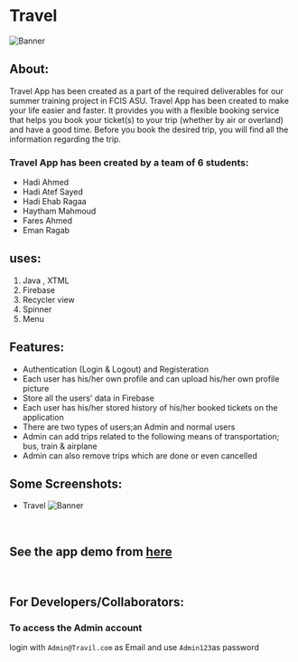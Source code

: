 # Travel
![Banner](https://github.com/HadyAhmed00/Travel/blob/main/readme_pic/logo_Puner.png)

## About:
Travel App has been created as a part of the required deliverables for our summer training project in FCIS ASU. Travel App has been created to make your life easier and faster. 
It provides you with a flexible booking service that helps you book your ticket(s) to your trip (whether by air or overland) and have a good time. Before you book the desired trip, you will find all the information regarding the trip.
### Travel App has been created by a team of 6 students: 
* Hadi Ahmed 
* Hadi Atef Sayed
* Hadi Ehab Ragaa
* Haytham Mahmoud
* Fares Ahmed
* Eman Ragab




## uses:
1. Java , XTML
2. Firebase
3. Recycler view
4. Spinner 
5. Menu


## Features:
* Authentication (Login & Logout) and Registeration
* Each user has his/her own profile and can upload his/her own profile picture
* Store all the users' data in Firebase
* Each user has his/her stored history of his/her booked tickets on the application 
* There are two types of users;an Admin and normal users
* Admin can add trips related to the following means of transportation; bus, train & airplane
* Admin can also remove trips which are done or even cancelled

## Some Screenshots:
* Travel
    ![Banner](https://github.com/HadyAhmed00/Travel/blob/main/readme_pic/screens.png)


<br>

## See the app demo from [here](https://drive.google.com/file/d/1KnCYioRV3XE48KDwJ4io5PzunK1E9Lxt/view?usp=sharing)

<br>


## For Developers/Collaborators:
### To access the Admin account
login with `Admin@Travil.com` as Email and use `Admin123`as password
